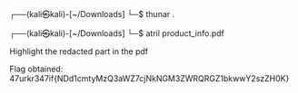 ┌──(kali㉿kali)-[~/Downloads]
└─$ thunar .
                                                                                           
┌──(kali㉿kali)-[~/Downloads]
└─$ atril product_info.pdf 

Highlight the redacted part in the pdf

Flag obtained:
47urkr347if{NDd1cmtyMzQ3aWZ7cjNkNGM3ZWRQRGZ1bkwwY2szZH0K}
